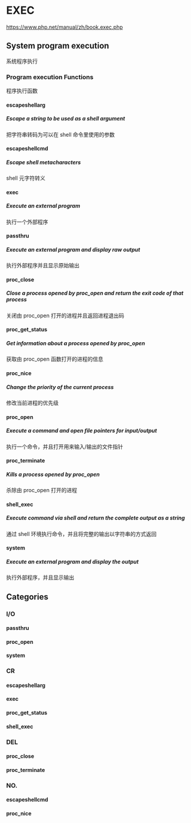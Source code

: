 # EXEC

https://www.php.net/manual/zh/book.exec.php



## System program execution

系统程序执行



### Program execution Functions

程序执行函数



#### escapeshellarg

##### Escape a string  to be used as a shell argument

把字符串转码为可以在 shell 命令里使用的参数



#### escapeshellcmd

##### Escape shell metacharacters

shell 元字符转义



#### exec

##### Execute an external program

执行一个外部程序



#### passthru

##### Execute an external program and display raw output

执行外部程序并且显示原始输出



#### proc_close

##### Close a process opened by proc_open and return the exit code of that process

关闭由 proc_open 打开的进程并且返回进程退出码



#### proc_get_status

##### Get information about a process opened by proc_open

获取由 proc_open 函数打开的进程的信息



#### proc_nice

##### Change the priority of the current process

修改当前进程的优先级



#### proc_open

##### Execute a command and open file pointers for input/output

执行一个命令，并且打开用来输入/输出的文件指针



#### proc_terminate

##### Kills a process opened by proc_open

杀除由 proc_open 打开的进程



#### shell_exec

##### Execute command via shell and return the complete output as a string

通过 shell 环境执行命令，并且将完整的输出以字符串的方式返回



#### system

##### Execute an external program and display the output

执行外部程序，并且显示输出





## Categories

### I/O

#### passthru

#### proc_open

#### system



### CR

#### escapeshellarg

#### exec

#### proc_get_status

#### shell_exec



### DEL

#### proc_close

#### proc_terminate



### NO.

#### escapeshellcmd

#### proc_nice

